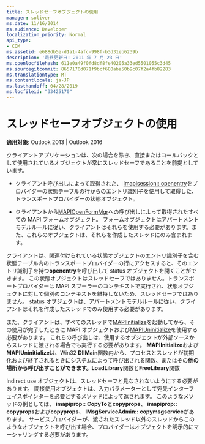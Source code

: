 ```yaml
---
title: スレッドセーフオブジェクトの使用
manager: soliver
ms.date: 11/16/2014
ms.audience: Developer
localization_priority: Normal
api_type:
- COM
ms.assetid: e688db5e-d1a1-4afc-998f-b3d31eb6239b
description: '最終更新日: 2011 年 7 月 23 日'
ms.openlocfilehash: 611e0a49f0fd8df8fe40205a33ed5501055c3d45
ms.sourcegitcommit: 8657170d071f9bcf680aba50b9c07f2a4fb82283
ms.translationtype: MT
ms.contentlocale: ja-JP
ms.lasthandoff: 04/28/2019
ms.locfileid: "33425170"
---
```

# <a name="using-thread-safe-objects"></a>スレッドセーフオブジェクトの使用

  
  
**適用対象**: Outlook 2013 | Outlook 2016 
  
クライアントアプリケーションは、次の場合を除き、直接またはコールバックとして使用されているオブジェクトが常にスレッドセーフであることを前提としています。
  
- クライアント呼び出しによって取得された、 [imapisession:: openentry](imapisession-openentry.md)をプロバイダーの状態テーブルの行からのエントリ識別子を使用して取得した、トランスポートプロバイダーの状態オブジェクト。 
    
- クライアントから[MAPIOpenFormMgr](mapiopenformmgr.md)への呼び出しによって取得されたすべての MAPI フォームオブジェクト。 フォームオブジェクトはアパートメントモデルルールに従い、クライアントはそれらを使用する必要があります。また、これらのオブジェクトは、それらを作成したスレッドにのみ含まれます。
    
クライアントは、関連付けられている状態オブジェクトのエントリ識別子を含む状態テーブル内のトランスポートプロバイダーの行にアクセスすると、そのエントリ識別子を持つ**openentry**を呼び出して status オブジェクトを開くことができます。 この状態オブジェクトはスレッドセーフではありません。トランスポートプロバイダーは MAPI スプーラーのコンテキストで実行され、状態オブジェクトに対して個別のコンテキストを維持しないため、スレッドセーフではありません。 status オブジェクトは、アパートメントモデルルールに従い、クライアントはそれを作成したスレッドでのみ使用する必要があります。 
  
また、クライアントは、すべてのスレッドで[MAPIInitialize](mapiinitialize.md)を起動してから、その使用が完了したときに MAPI オブジェクトおよび[MAPIUninitialize](mapiuninitialize.md)を使用する必要があります。 これらの呼び出しは、使用するオブジェクトが外部ソースからスレッドに渡される場合でも実行する必要があります。 **MAPIInitialize**および**MAPIUninitialize**は、Win32 **DllMain**関数内から、プロセスとスレッドが初期化および終了されるときにシステムによって呼び出される関数、またはその**他の場所から呼び出すことができます。LoadLibrary**関数と**FreeLibrary**関数 
  
Indirect use オブジェクトは、スレッドセーフと見なされないようにする必要があります。 間接使用オブジェクトは、入力パラメーターとして宛先インターフェイスポインターを必要とするメソッドによって返されます。 このようなメソッドの例としては、 **imapiprop:: CopyTo**と**copyprops**、 **imapiprop:: copyprops**および**copyprops**、 **IMsgServiceAdmin:: copymsgservice**があります。 サービスプロバイダーが、渡されたスレッド以外のスレッドからこのようなオブジェクトを呼び出す場合、プロバイダーはオブジェクトを明示的にマーシャリングする必要があります。
  

